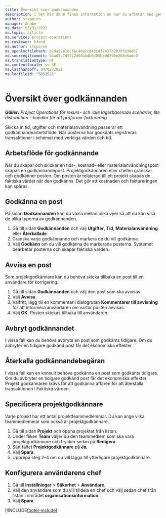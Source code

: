 ```yaml
---
title: Översikt över godkännanden
description: I det här ämne finns information om hur du arbetar med godkännanden i Project Operations.
author: stsporen
manager: Annbe
ms.date: 03/31/2021
ms.topic: article
ms.service: project-operations
ms.reviewer: kfend
ms.author: stsporen
ms.openlocfilehash: b2da22e10cf6c40a2c84bcd32437b2830f830d07
ms.sourcegitcommit: b4a05c7d5512d60abdb0d05bedd390e288e8adc9
ms.translationtype: HT
ms.contentlocale: sv-SE
ms.lasthandoff: 04/02/2021
ms.locfileid: "5852521"
---
```

# <a name="approvals-overview"></a>Översikt över godkännanden

_**Gäller:** Project Operations för resurs- och icke lagerbaserade scenarier, lite distribution – handlar för att proforma-fakturering_

Skicka in tid, utgifter och materialanvändning passerar ett godkännandearbetsflöde. När posterna har godkänts registreras transaktioner i schemat med verkliga värden och tid.

## <a name="approvals-workflow"></a>Arbetsflöde för godkännande
När du skapar och skickar en tids-, kostnad- eller materialanvändningspost skapas en godkännandepost. Projektgodkännaren eller chefen granskar och godkänner posten. Om posten är relaterad till ett projekt skapas de faktiska värdet när den godkänns. Det gör att kostnaden och faktureringen kan spåras.

## <a name="approve-an-entry"></a>Godkänna en post
På sidan **Godkännanden** kan du växla mellan olika vyer så att du kan visa de olika typerna av godkännanden.
  
1. Gå till sidan **Godkännanden** och välj **Utgifter**, **Tid**, **Materialanvändning** eller **Återkallade**.
2. Granska varje godkännande och markera de du vill godkänna.
3. Välj **Godkänn** om du vill godkänna de markerade posterna.
Systemet bearbetar posterna och skapar faktiska värden.

## <a name="reject-an-entry"></a>Avvisa en post
Som projektgodkännare kan du behöva skicka tillbaka en post till en användare för korrigering.
  
1. Gå till sidan **Godkännanden** och välj den post som ska avvisas. 
2. Välj **Avvisa**.
3. Valfritt, lägg till en kommentar i dialogrutan **Kommentarer till avvisning** för att informera användaren om varför posten avvisas.
4. Välj **OK**. Posten skickas tillbaka till användaren.
  
## <a name="cancel-approval"></a>Avbryt godkännandet
I vissa fall kan du behöva avbryta en post som godkänts tidigare. Om du avbryter en tidigare godkänd post får det ekonomiska effekter. 

## <a name="approving-recall-requests"></a>Återkalla godkännandebegäran
I vissa fall kan en konsult behöva godkänna en post som godkänts tidigare. Om du avbryter en tidigare godkänd post får det ekonomiska effekter. Projekt godkännaren krävs för att godkänna affären för att återställa transaktionen i Faktiska värden.

## <a name="specify-project-approvers"></a>Specificera projektgodkännare
Varje projekt har ett antal projektteammedlemmar. Du kan ange vilka teammedlemmar som också är projektgodkännare.

1. Gå till sidan **Projekt** och öppna projektet från listan.
2. Under fliken **Team** väljer du den teammedlem som ska vara projektgodkännare och trycker sedan på **Redigera**.
3. Sätt fältet **Projektgodkännare** på **Ja**.
4. Välj **Spara**.
5. Upprepa steg 2–4 om du vill lägga till ytterligare projektgodkännare.

## <a name="configure-the-users-manager"></a>Konfigurera användarens chef

1. Gå till **Inställningar** > **Säkerhet** > **Användare**.
2. Välj den användare som du vill tilldela en chef och välj sedan chef från listan i området **organisationsinformation**. 
3. Välj **Spara**.




[!INCLUDE[footer-include](../includes/footer-banner.md)]
